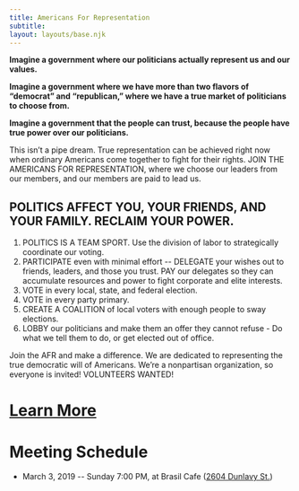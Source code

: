 ```yaml
---
title: Americans For Representation
subtitle: 
layout: layouts/base.njk
---
```



**Imagine a government where our politicians actually represent us and our values.**

**Imagine a government where we have more than two flavors of “democrat” and “republican,” where we have a true market of politicians to choose from.**

**Imagine a government that the people can trust, because the people have true power over our politicians.**


This isn’t a pipe dream. True representation can be achieved right now when ordinary Americans come together to fight for their rights. JOIN THE AMERICANS FOR REPRESENTATION, where we choose our leaders from our members, and our members are paid to lead us. 


POLITICS AFFECT YOU, YOUR FRIENDS, AND YOUR FAMILY. RECLAIM YOUR POWER.
------------------

1. POLITICS IS A TEAM SPORT.
Use the division of labor to strategically coordinate our voting. 
2. PARTICIPATE even with minimal effort --
DELEGATE your wishes out to friends, leaders, and those you trust. 
PAY our delegates so they can accumulate resources and power to fight corporate and elite interests. 
3. VOTE in every local, state, and federal election.
4. VOTE in every party primary.
5. CREATE A COALITION of local voters with enough people to sway elections. 
6. LOBBY our politicians and make them an offer they cannot refuse - Do what we tell them to do, or get elected out of office. 


Join the AFR and make a difference. We are dedicated to representing the true democratic will of Americans. We’re a nonpartisan organization, so everyone is invited! VOLUNTEERS WANTED! 



# [Learn More](/learn)


# Meeting Schedule

- March 3, 2019 -- Sunday 7:00 PM, at Brasil Cafe ([2604 Dunlavy St.](https://goo.gl/maps/ERMd6mPzeiF2))
